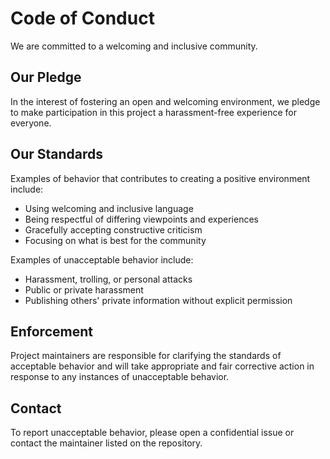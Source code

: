 # Code of Conduct

We are committed to a welcoming and inclusive community.

## Our Pledge

In the interest of fostering an open and welcoming environment, we pledge to make participation in this project a harassment-free experience for everyone.

## Our Standards

Examples of behavior that contributes to creating a positive environment include:

- Using welcoming and inclusive language
- Being respectful of differing viewpoints and experiences
- Gracefully accepting constructive criticism
- Focusing on what is best for the community

Examples of unacceptable behavior include:

- Harassment, trolling, or personal attacks
- Public or private harassment
- Publishing others' private information without explicit permission

## Enforcement

Project maintainers are responsible for clarifying the standards of acceptable behavior and will take appropriate and fair corrective action in response to any instances of unacceptable behavior.

## Contact

To report unacceptable behavior, please open a confidential issue or contact the maintainer listed on the repository.
